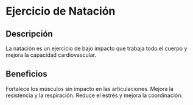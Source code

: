 # Ejercicio de Natación

## Descripción
La natación es un ejercicio de bajo impacto que trabaja todo el cuerpo y mejora la capacidad cardiovascular.

## Beneficios
Fortalece los músculos sin impacto en las articulaciones.
Mejora la resistencia y la respiración.
Reduce el estrés y mejora la coordinación.